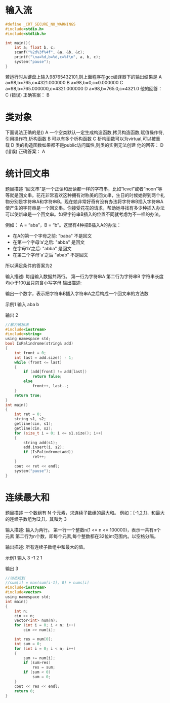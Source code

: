 # 输入流
```c
#define _CRT_SECURE_NO_WARNINGS
#include<stdio.h>
#include<stdlib.h>

int main(){
	int a; float b, c;
	scanf("%2d%3f%4f", &a, &b, &c);
	printf("\na=%d,b=%d,c=%f\n", a, b, c);
	system("pause");
}
```
若运行时从键盘上输入98765432101,则上面程序在gcc编译器下的输出结果是
A a=98,b=765,c=4321.000000
B a=98,b=0,c=0.000000
C a=98,b=765.000000,c=4321.000000
D a=98,b=765.0,c=4321.0
他的回答： C (错误)
正确答案： B
# 类对象
下面说法正确的是()
A 一个空类默认一定生成构造函数,拷贝构造函数,赋值操作符,引用操作符,析构函数
B 可以有多个析构函数
C 析构函数可以为virtual,可以被重载
D 类的构造函数如果都不是public访问属性,则类的实例无法创建
他的回答： D (错误)
正确答案： A

# 统计回文串
题目描述
“回文串”是一个正读和反读都一样的字符串，比如“level”或者“noon”等等就是回文串。花花非常喜欢这种拥有对称美的回文串，生日的时候她得到两个礼物分别是字符串A和字符串B。现在她非常好奇有没有办法将字符串B插入字符串A使产生的字符串是一个回文串。你接受花花的请求，帮助她寻找有多少种插入办法可以使新串是一个回文串。如果字符串B插入的位置不同就考虑为不一样的办法。

例如：
A = “aba”，B = “b”。这里有4种把B插入A的办法：
* 在A的第一个字母之前: "baba" 不是回文 
* 在第一个字母‘a’之后: "abba" 是回文 
* 在字母‘b’之后: "abba" 是回文 
* 在第二个字母'a'之后 "abab" 不是回文 

所以满足条件的答案为2

输入描述:
每组输入数据共两行。
第一行为字符串A
第二行为字符串B
字符串长度均小于100且只包含小写字母
输出描述:

输出一个数字，表示把字符串B插入字符串A之后构成一个回文串的方法数

示例1
输入
aba
b

输出
2
```c
//暴力破解法
#include<iostream>
#include<string>
using namespace std;
bool IsPalindrome(string& add)
{
	int front = 0;
	int last = add.size() - 1;
	while (front <= last)
	{
		if (add[front] != add[last])
			return false;
		else
			front++, last--;
	}
	return true;
}
int main()
{
	int ret = 0;
	string s1, s2;
	getline(cin, s1);
	getline(cin, s2);
	for (size_t i = 0; i <= s1.size(); i++)
	{
		string add(s1);
		add.insert(i, s2);
		if (IsPalindrome(add))
			ret++;
	}
	cout << ret << endl;
	system("pause");
}
```
# 连续最大和
题目描述
一个数组有 N 个元素，求连续子数组的最大和。 例如：[-1,2,1]，和最大的连续子数组为[2,1]，其和为 3

输入描述:
输入为两行。 第一行一个整数n(1 <= n <= 100000)，表示一共有n个元素 第二行为n个数，即每个元素,每个整数都在32位int范围内。以空格分隔。

输出描述:
所有连续子数组中和最大的值。

示例1
输入
3 -1 2 1

输出
3
```c
//动态规划
//sum[i] = max(sum[i-1], 0) + nums[i]
#include<iostream>
#include<vector>
using namespace std;
int main()
{
	int n;
	cin >> n;
	vector<int> num(n);
	for (int i = 0; i < n; i++)
		cin >> num[i];

	int res = num[0];
	int sum = 0;
	for (int i = 0; i < n; i++)
	{
		sum += num[i];
		if (sum>res)
			res = sum;
		if (sum < 0)
			sum = 0;
	}
	cout << res << endl;
	return 0;
}
```
